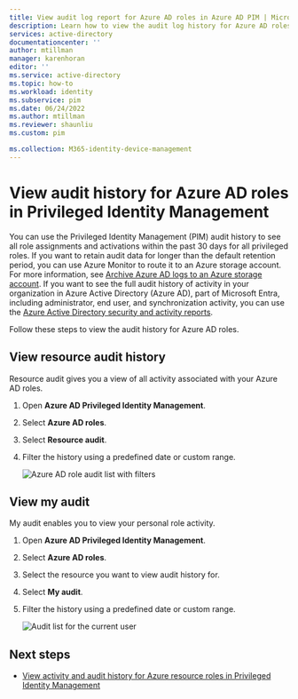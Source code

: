 ```yaml
---
title: View audit log report for Azure AD roles in Azure AD PIM | Microsoft Docs
description: Learn how to view the audit log history for Azure AD roles in Azure AD Privileged Identity Management (PIM).
services: active-directory
documentationcenter: ''
author: mtillman
manager: karenhoran
editor: ''
ms.service: active-directory
ms.topic: how-to
ms.workload: identity
ms.subservice: pim
ms.date: 06/24/2022
ms.author: mtillman
ms.reviewer: shaunliu
ms.custom: pim

ms.collection: M365-identity-device-management
---
```

# View audit history for Azure AD roles in Privileged Identity Management

You can use the Privileged Identity Management (PIM) audit history to see all role assignments and activations within the past 30 days for all privileged roles. If you want to retain audit data for longer than the default retention period, you can use Azure Monitor to route it to an Azure storage account. For more information, see [Archive Azure AD logs to an Azure storage account](../reports-monitoring/quickstart-azure-monitor-route-logs-to-storage-account.md). If you want to see the full audit history of activity in your organization in Azure Active Directory (Azure AD), part of Microsoft Entra, including administrator, end user, and synchronization activity, you can use the [Azure Active Directory security and activity reports](../reports-monitoring/overview-reports.md).

Follow these steps to view the audit history for Azure AD roles.

## View resource audit history

Resource audit gives you a view of all activity associated with your Azure AD roles.

1. Open **Azure AD Privileged Identity Management**.

1. Select **Azure AD roles**.

1. Select **Resource audit**.

1. Filter the history using a predefined date or custom range.

    ![Azure AD role audit list with filters](media/azure-pim-resource-rbac/rbac-resource-audit.png)

## View my audit

My audit enables you to view your personal role activity.

1. Open **Azure AD Privileged Identity Management**.

1. Select **Azure AD roles**.

1. Select the resource you want to view audit history for.

1. Select **My audit**.

1. Filter the history using a predefined date or custom range.

    ![Audit list for the current user](media/azure-pim-resource-rbac/my-audit-time.png)

## Next steps

- [View activity and audit history for Azure resource roles in Privileged Identity Management](azure-pim-resource-rbac.md)
